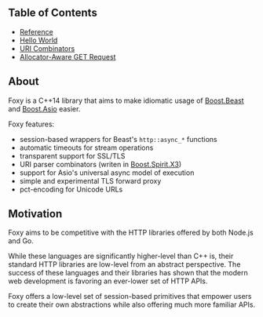 ## Table of Contents

* [Reference](./reference.md#reference)
* [Hello World](./hello-world.md#hello-world)
* [URI Combinators](./uri-combinators.md#uri-combinators)
* [Allocator-Aware GET Request](./allocator-client.md#allocator-aware-client)

## About

Foxy is a C++14 library that aims to make idiomatic usage of
[Boost.Beast](https://www.boost.org/doc/libs/release/libs/beast/doc/html/index.html)
and [Boost.Asio](https://www.boost.org/doc/libs/release/doc/html/boost_asio.html)
easier.

Foxy features:
* session-based wrappers for Beast's `http::async_*` functions
* automatic timeouts for stream operations
* transparent support for SSL/TLS
* URI parser combinators (writen in
[Boost.Spirit.X3](https://www.boost.org/doc/libs/release/libs/spirit/doc/x3/html/index.html))
* support for Asio's universal async model of execution
* simple and experimental TLS forward proxy
* pct-encoding for Unicode URLs

## Motivation

Foxy aims to be competitive with the HTTP libraries offered by both Node.js and Go.

While these languages are significantly higher-level than C++ is, their standard HTTP libraries are
low-level from an abstract perspective. The success of these languages and their libraries has shown
that the modern web development is favoring an ever-lower set of HTTP APIs.

Foxy offers a low-level set of session-based primitives that empower users to create their own
abstractions while also offering much more familiar APIs.
